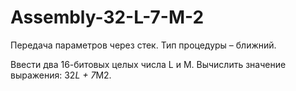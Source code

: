 # Assembly-32-L-7-M-2


Передача параметров через стек. Тип процедуры – ближний. 

Ввести два 16-битовых целых числа L и M. Вычислить значение выражения: 32*L + 7*M2.


